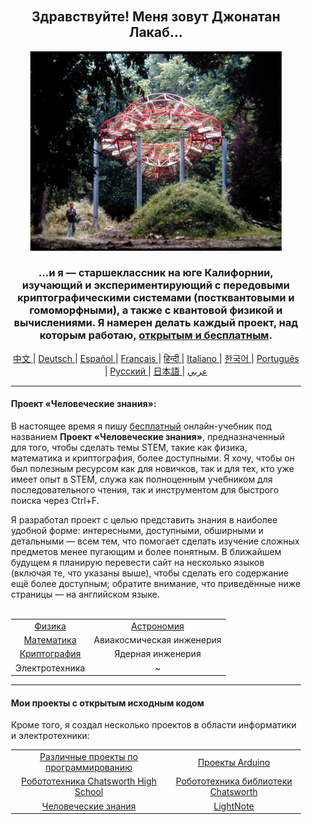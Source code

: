 <div align="center" style="background-image: url('https://jonathanlacabe.github.io/_other/Iapetus_1985.jpg'); background-size: cover; background-position: center; padding: 20px;">
  <h2>Здравствуйте! Меня зовут Джонатан Лакаб...</h2>
  <p align="center">
        <a href="https://jonathanlacabe.github.io/"><img src="/Iapetus_1985.jpg" alt="Япет, 1985 год. Одна из моих любимых фотографий всех времён: она показывает скульптуру «Япет» Жана-Макса Альбера, вмонтированную в природу. Это произведение современного искусства было создано так, чтобы имитировать орбиту одного из спутников Сатурна. Я всегда считал науку формой искусства, своеобразным творческим выражением в рамках логических ограничений, наложенных Вселенной, поэтому выбрал эту фотографию, чтобы она отражала философию, с которой я работаю над всеми своими проектами, особенно над HKP." width="402"/></a>
    </p>
  <h3>...и я — старшеклассник на юге Калифорнии, изучающий и экспериментирующий с передовыми криптографическими системами (постквантовыми и гомоморфными), а также с квантовой физикой и вычислениями. Я намерен делать каждый проект, над которым работаю, <a href="https://archive.org/details/GuerillaOpenAccessManifesto/mode/2up?view=theater">открытым и бесплатным</a>. </h3> 
    
<p align="center">
  <a href="https://github.com/JonathanLacabe/JonathanLacabe/blob/main/README_CN.md"><span> 中文 </span></a>|
  <a href="https://github.com/JonathanLacabe/JonathanLacabe/blob/main/README_DE.md"><span> Deutsch </span></a>|
  <a href="https://github.com/JonathanLacabe/JonathanLacabe/blob/main/README_ES.md"><span> Español </span></a>|
  <a href="https://github.com/JonathanLacabe/JonathanLacabe/blob/main/README_FR.md"><span> Français </span></a>|
  <a href="https://github.com/JonathanLacabe/JonathanLacabe/blob/main/README_HI.md"><span> हिन्दी </span></a>|
  <a href="https://github.com/JonathanLacabe/JonathanLacabe/blob/main/README_IT.md"><span> Italiano </span></a>|
  <a href="https://github.com/JonathanLacabe/JonathanLacabe/blob/main/README_KO.md"><span> 한국어 </span></a>|
  <a href="https://github.com/JonathanLacabe/JonathanLacabe/blob/main/README_PT.md"><span> Português </span></a>|
  <a href="https://github.com/JonathanLacabe/JonathanLacabe/blob/main/README_RU.md"><span> Русский </span></a>|
  <a href="https://github.com/JonathanLacabe/JonathanLacabe/blob/main/README_JP.md"><span> 日本語 </span></a>|
  <a href="https://github.com/JonathanLacabe/JonathanLacabe/blob/main/README_AR.md"><span> عربي </span></a>
</p>
<hr>

<h4 align="left">Проект «Человеческие знания»:</h4>

<p align="left">В настоящее время я пишу <ins>бесплатный</ins> онлайн-учебник под названием <strong>Проект «Человеческие знания»</strong>, предназначенный для того, чтобы сделать темы STEM, такие как физика, математика и криптография, более доступными. Я хочу, чтобы он был полезным ресурсом как для новичков, так и для тех, кто уже имеет опыт в STEM, служа как полноценным учебником для последовательного чтения, так и инструментом для быстрого поиска через Ctrl+F.</p>

<p align="left">Я разработал проект с целью представить знания в наиболее удобной форме: интересными, доступными, обширными и детальными — всем тем, что помогает сделать изучение сложных предметов менее пугающим и более понятным. В ближайшем будущем я планирую перевести сайт на несколько языков (включая те, что указаны выше), чтобы сделать его содержание ещё более доступным; обратите внимание, что приведённые ниже страницы — на английском языке.</p>

<br>
<table style="margin: auto;">
    <tr>
        <td align="center"><a href="https://jonathanlacabe.github.io/Physics/physics.html">Физика</a></td>
        <td align="center"><a href="https://jonathanlacabe.github.io/astronomy/astronomy.html">Астрономия</a></td>
    </tr>
    <tr>
        <td align="center"><a href="https://jonathanlacabe.github.io/math/mathematics.html">Математика</a></td>
        <td align="center">Авиакосмическая инженерия<a href="https://jonathanlacabe.github.io/engineering/aeronautics.html"></a></td>
    </tr>
    <tr>
        <td align="center"><a href="https://jonathanlacabe.github.io/cryptography/cryptography.html">Криптография</a></td>
        <td align="center">Ядерная инженерия<a href="https://jonathanlacabe.github.io/engineering/nuclear.html"></a></td>
    </tr>
    <tr>
        <td align="center">Электротехника<a href="https://jonathanlacabe.github.io/engineering/electric.html"></a></td>
        <td align="center">~</td>
    </tr>
</table>
    
<hr>
<h4 align="left">Мои проекты с открытым исходным кодом</h4>
    <p align="left">Кроме того, я создал несколько проектов в области информатики и электротехники:</p>
    <table align="center">
        <tr>
            <td align="center"><a href="https://github.com/JonathanLacabe/Assorted-Programming-Projects">Различные проекты по программированию</a></td>
            <td align="center"><a href="https://github.com/JonathanLacabe/Arduino-Projects">Проекты Arduino</a></td>
        </tr>
        <tr>
            <td align="center"><a href="https://github.com/JonathanLacabe/Chatsworth-Robotics">Робототехника Chatsworth High School</a></td>
            <td align="center"><a href="https://github.com/JonathanLacabe/Chatsworth-Library-Robotics">Робототехника библиотеки Chatsworth</a></td>
        </tr>
      <tr>
            <td align="center"><a href="https://github.com/JonathanLacabe/JonathanLacabe.github.io">Человеческие знания</a></td>
            <td align="center"><a href="https://github.com/JonathanLacabe/LightNote">LightNote</a></td>
        </tr>
    </table>
 
</div>

